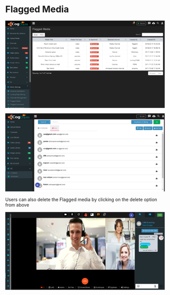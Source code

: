 # Flagged Media

![](../../.gitbook/assets/flaag_med.png)

![](../../.gitbook/assets/image%20%28101%29.png)

Users can also delete the Flagged media by clicking on the delete option from above 

![](../../.gitbook/assets/image%20%28196%29.png)

